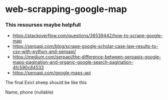 # web-scrapping-google-map

### This resourses maybe helpfull
 
- https://stackoverflow.com/questions/36539442/how-to-scrape-google-map
- https://serpapi.com/blog/scrape-google-scholar-case-law-results-to-csv-with-python-and-serpapi/
- https://medium.com/serpapi/the-difference-between-serpapis-google-maps-pagination-and-organic-google-search-pagination-4fc590c84533
- https://serpapi.com/google-maps-api

The final Exicl sheep should be like this

Name, phone (nullable)
